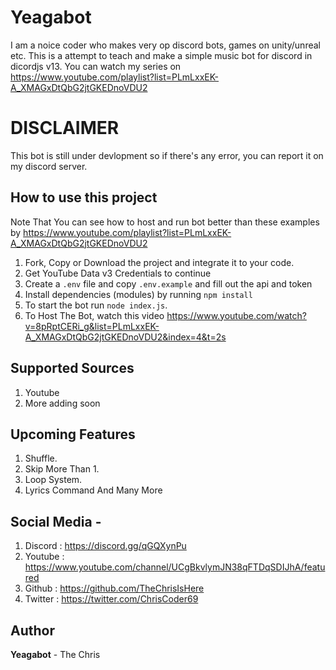 # Yeagabot
I am a noice coder who makes very op discord bots, games on unity/unreal etc. This is a attempt to teach and make a simple music bot for discord in dicordjs v13. You can watch my series on https://www.youtube.com/playlist?list=PLmLxxEK-A_XMAGxDtQbG2jtGKEDnoVDU2

# DISCLAIMER
This bot is still under devlopment so if there's any error, you can report it on my discord server.

## How to use this project

Note That You can see how to host and run bot better than these examples by https://www.youtube.com/playlist?list=PLmLxxEK-A_XMAGxDtQbG2jtGKEDnoVDU2
1. Fork, Copy or Download the project and integrate it to your code.
2. Get YouTube Data v3 Credentials to continue
3. Create a `.env` file and copy `.env.example` and fill out the api and token
4. Install dependencies (modules) by running `npm install`
5. To start the bot run `node index.js`.
6. To Host The Bot, watch this video https://www.youtube.com/watch?v=8pRptCERi_g&list=PLmLxxEK-A_XMAGxDtQbG2jtGKEDnoVDU2&index=4&t=2s

## Supported Sources
1. Youtube
2. More adding soon

## Upcoming Features

1. Shuffle.
2. Skip More Than 1.
4. Loop System.
5. Lyrics Command
And Many More

## Social Media -
1. Discord : https://discord.gg/qGQXynPu
2. Youtube : https://www.youtube.com/channel/UCgBkvlymJN38qFTDqSDIJhA/featured
3. Github : https://github.com/TheChrisIsHere
4. Twitter : https://twitter.com/ChrisCoder69

## Author
**Yeagabot** - The Chris
